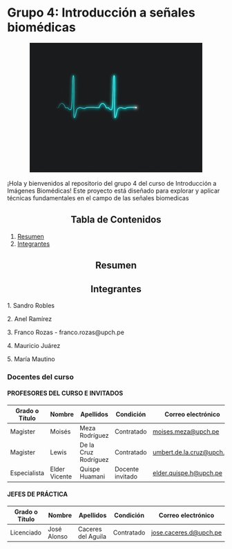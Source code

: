 # Grupo 4: Introducción a señales biomédicas
<p align="center"><img src="Otros/sig.gif" width="400"></p>
¡Hola y bienvenidos al repositorio del grupo 4 del curso de Introducción a Imágenes Biomédicas!
Este proyecto está diseñado para explorar y aplicar técnicas fundamentales en el campo de las señales biomedicas
<h2 style="text-align: center;">Tabla de Contenidos</h2>

1. [Resumen](#Resumen)
2. [Integrantes](#integrantes)

<a id="Resumen"></a> 
<h2 style="text-align: center;">Resumen</h2>

<a id="integrantes"></a> 
<h2 style="text-align: center;">Integrantes</h2>
<p align="justify">1. Sandro Robles </p>
<p align="justify">2. Anel Ramírez </p>
<p align="justify">3. Franco Rozas - franco.rozas@upch.pe </p>
<p align="justify">4. Mauricio Juárez </p>
<p align="justify">5. María Mautino </p>

### Docentes del curso
#### PROFESORES DEL CURSO E INVITADOS

| Grado o Título | Nombre    | Apellidos             | Condición   | Correo electrónico         |
| -------------- | --------- | --------------------- | ----------- | -------------------------- |
| Magister       | Moisés    | Meza Rodríguez        | Contratado  | [moises.meza@upch.pe](mailto:moises.meza@upch.pe) |
| Magister       | Lewis  | De la Cruz Rodríguez  | Contratado  | [umbert.de.la.cruz@upch.pe](mailto:umbert.de.la.cruz@upch.pe) |
| Especialista       | Elder Vicente  | Quispe Huamani  | Docente invitado  | [elder.quispe.h@upch.pe](mailto:elder.quispe.h@upch.pe) |

#### JEFES DE PRÁCTICA

| Grado o Título | Nombre    | Apellidos             | Condición   | Correo electrónico         |
| -------------- | --------- | --------------------- | ----------- | -------------------------- |
| Licenciado     | José Alonso | Caceres del Aguila       | Contratado  | [jose.caceres.d@upch.pe](mailto:jose.caceres.d@upch.pe) |
